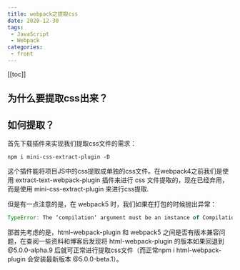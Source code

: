 ```yaml
---
title: webpack之提取css
date: 2020-12-30
tags:
 - JavaScript
 - Webpack
categories:
 - front
---
```


[[toc]]

## 为什么要提取css出来？

## 如何提取？

首先下载插件来实现我们提取css文件的需求：

```shell
npm i mini-css-extract-plugin -D
```

这个插件能将项目JS中的css提取成单独的css文件。在webpack4之前我们是使用 extract-text-webpack-plugin 插件来进行 css 文件提取的，现在已经弃用，而是使用 mini-css-extract-plugin 来进行css提取.

但是有一点注意的是，在 webpack5 时，我们如果在打包的时候抛出异常：

```javascript
TypeError: The ‘compilation‘ argument must be an instance of Compilation
```

那首先考虑的是，html-webpack-plugin 和 webpack5 之间是否有版本兼容问题，在查阅一些资料和博客后发现将 html-webpack-plugin 的版本如果回退到 @5.0.0-alpha.9 后就可正常进行提取css文件（而正常npm i html-webpack-plugin 会安装最新版本 @5.0.0-beta.1）。


